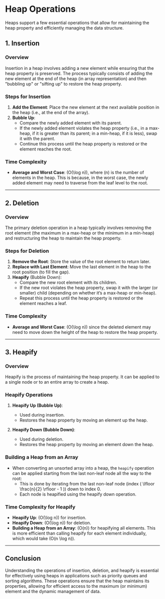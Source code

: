 # **Heap Operations**

Heaps support a few essential operations that allow for maintaining the heap property and efficiently managing the data structure.

## **1. Insertion**

### **Overview**
Insertion in a heap involves adding a new element while ensuring that the heap property is preserved. The process typically consists of adding the new element at the end of the heap (in array representation) and then "bubbling up" or "sifting up" to restore the heap property.

### **Steps for Insertion**
1. **Add the Element**: Place the new element at the next available position in the heap (i.e., at the end of the array).
2. **Bubble Up**:
   - Compare the newly added element with its parent.
   - If the newly added element violates the heap property (i.e., in a max-heap, if it is greater than its parent; in a min-heap, if it is less), swap it with the parent.
   - Continue this process until the heap property is restored or the element reaches the root.

### **Time Complexity**
- **Average and Worst Case**: \(O(\log n)\), where \(n\) is the number of elements in the heap. This is because, in the worst case, the newly added element may need to traverse from the leaf level to the root.

---

## **2. Deletion**

### **Overview**
The primary deletion operation in a heap typically involves removing the root element (the maximum in a max-heap or the minimum in a min-heap) and restructuring the heap to maintain the heap property.

### **Steps for Deletion**
1. **Remove the Root**: Store the value of the root element to return later.
2. **Replace with Last Element**: Move the last element in the heap to the root position (to fill the gap).
3. **Heapify** (Bubble Down):
   - Compare the new root element with its children.
   - If the new root violates the heap property, swap it with the larger (or smaller) child (depending on whether it’s a max-heap or min-heap).
   - Repeat this process until the heap property is restored or the element reaches a leaf.

### **Time Complexity**
- **Average and Worst Case**: \(O(\log n)\) since the deleted element may need to move down the height of the heap to restore the heap property.

---

## **3. Heapify**

### **Overview**
Heapify is the process of maintaining the heap property. It can be applied to a single node or to an entire array to create a heap.

### **Heapify Operations**
1. **Heapify Up (Bubble Up)**:
   - Used during insertion.
   - Restores the heap property by moving an element up the heap.

2. **Heapify Down (Bubble Down)**:
   - Used during deletion.
   - Restores the heap property by moving an element down the heap.

### **Building a Heap from an Array**
- When converting an unsorted array into a heap, the `heapify` operation can be applied starting from the last non-leaf node all the way to the root:
  - This is done by iterating from the last non-leaf node (index \( \lfloor \frac{n}{2} \rfloor - 1 \)) down to index 0.
  - Each node is heapified using the heapify down operation.

### **Time Complexity for Heapify**
- **Heapify Up**: \(O(\log n)\) for insertion.
- **Heapify Down**: \(O(\log n)\) for deletion.
- **Building a Heap from an Array**: \(O(n)\) for heapifying all elements. This is more efficient than calling heapify for each element individually, which would take \(O(n \log n)\).

---

## **Conclusion**
Understanding the operations of insertion, deletion, and heapify is essential for effectively using heaps in applications such as priority queues and sorting algorithms. These operations ensure that the heap maintains its properties, allowing for efficient access to the maximum (or minimum) element and the dynamic management of data.
